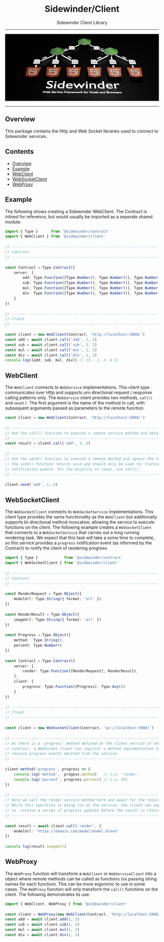 <div align='center'>

<h1>Sidewinder/Client</h1>

<p>Sidewinder Client Library</p>

<hr />

<img src="https://github.com/sinclairzx81/sidewinder/blob/master/build/assets/sidewinder.png?raw=true" />

<hr />

</div>

## Overview

This package contains the Http and Web Socket libraries used to connect to Sidewinder services. 

## Contents

- [Overview](#Overview)
- [Example](#Example)
- [WebClient](#WebClient)
- [WebSocketClient](@WebSocketClient)
- [WebProxy](@WebProxy)

## Example

The following shows creating a Sidewinder WebClient. The Contract is inlined for reference, but would usually be imported as a seperate shared module.

```typescript
import { Type }      from '@sidewinder/contract'
import { WebClient } from '@sidewinder/client'

// --------------------------------------------------------------------------------
// Contract
// --------------------------------------------------------------------------------

const Contract = Type.Contract({
    server: {
        add: Type.Function([Type.Number(), Type.Number()], Type.Number()),
        sub: Type.Function([Type.Number(), Type.Number()], Type.Number()),
        mul: Type.Function([Type.Number(), Type.Number()], Type.Number()),
        div: Type.Function([Type.Number(), Type.Number()], Type.Number()),
    }
})

// --------------------------------------------------------------------------------
// Client
// --------------------------------------------------------------------------------

const client = new WebClient(Contract, 'http://localhost:5000/')
const add = await client.call('add', 1, 2)
const sub = await client.call('sub', 1, 2)
const mul = await client.call('mul', 1, 2)
const div = await client.call('div', 1, 2)
console.log([add, sub, mul, div]) // [3, -1, 2, 0.5]
```

## WebClient

The `WebClient` connects to `WebService` implementations. This client type communicates over Http and supports uni-directional request / response calling patterns only. The `WebService` client provides two methods, `call()` and `send()`. The first argument is the name of the method to call, with subsequent arguments passed as parameters to the remote function.

```typescript
const client = new WebClient(Contract, 'http://localhost:5000/')

// --------------------------------------------------------------------------------
// Use the call() function to execute a remote service method and obtain a result.
// --------------------------------------------------------------------------------
const result = client.call('add', 1, 2)

// --------------------------------------------------------------------------------
// Use the send() function to execute a remote method and ignore the result. Note
// the send() function returns void and should only be used for transient
// notification events. For the majority of cases, use call().
// --------------------------------------------------------------------------------

client.send('add', 1, 2)
```

## WebSocketClient

The `WebSocketClient` connects to `WebSocketService` implementations. This client type provides the same functionality as the `WebClient` but additionally supports bi-directional method invocation; allowing the service to execute functions on the client. The following example creates a `WebSocketClient` that connects to a `WebSocketService` that carries out a long running rendering task. We expect that this task will take a some time to complete, so this service provides a `progress` notification event (as informed by the Contract) to notify the client of rendering progress.

```typescript
import { Type }            from '@sidewinder/contract'
import { WebSocketClient } from '@sidewinder/client'

// ---------------------------------------------------------------------------
// Contract
// ---------------------------------------------------------------------------

const RenderRequest = Type.Object({
    modelUrl: Type.String({ format: 'url' })
})

const RenderResult = Type.Object({
    imageUrl: Type.String({ format: 'url' })
})

const Progress = Type.Object({
    method:  Type.String(),
    percent: Type.Number()
})

const Contract = Type.Contract({
    server: {
        render: Type.Function([RenderRequest], RenderResult),
    },
    client: {
        progress: Type.Function([Progress], Type.Any())
    }
})

// ---------------------------------------------------------------------------
// Client
// ---------------------------------------------------------------------------

const client = new WebSocketClient(Contract, 'ws://localhost:5000/')

// ---------------------------------------------------------------------------
// As there is a `progress` method defined on the client section of the
// contract, a WebSocket client can register a method implementation to
// receive progress events emitted from the service.
// ---------------------------------------------------------------------------

client.method('progress', progress => {
    console.log('method',  progess.method)   // i.e: 'render'
    console.log('percent', progress.percent) // i.e: 35%
})

// ---------------------------------------------------------------------------
// Here we call the render service method here and await for the result. 
// While this operation is being run on the service, the client can expect 
// to  receive a series of progress updates before the result is returned.
// ---------------------------------------------------------------------------

const result = await client.call('render', {
    modelUrl: 'https://domain.com/model/model.blend'
})

console.log(result.imageUrl)
```

## WebProxy

The `WebProxy` function will transform a `WebClient` or `WebServiceClient` into a object where
remote methods can be called as functions (vs passing string names for each function). This can
be more ergonimic to use in some cases. The `WebProxy` function will only transform the `call()` 
functions on the client. The following demonstrates its use.

```typescript
import { WebClient, WebProxy } from '@sidewinder/client'

const client = WebProxy(new WebClient(Contract, 'http://localhost:5000/'))
const add = await client.add(1, 2)
const sub = await client.sub(1, 2)
const mul = await client.mul(1, 2)
const div = await client.div(1, 2)
```